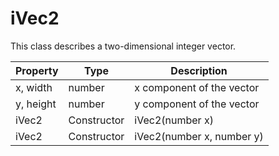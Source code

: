 # iVec2
This class describes a two-dimensional integer vector.

| Property | Type | Description |
|-|-|-|
| x, width | number | x component of the vector |
| y, height | number | y component of the vector |
| iVec2 | Constructor | iVec2(number x) |
| iVec2 | Constructor | iVec2(number x, number y) |
